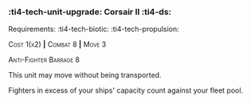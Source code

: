 ### :ti4-tech-unit-upgrade: **Corsair II** :ti4-ds:

Requirements: :ti4-tech-biotic: :ti4-tech-propulsion:

<span style="font-variant:small-caps;">Cost 1(x2)</span> __|__ <span style="font-variant:small-caps;">Combat 8</span> __|__ <span style="font-variant:small-caps;">Move 3

<span style="font-variant:small-caps;">Anti-Fighter Barrage</span> 8

This unit may move without being transported.

Fighters in excess of your ships' capacity count against your fleet pool.
